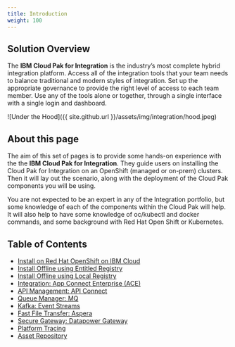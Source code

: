 ```yaml
---
title: Introduction
weight: 100
---
```


## Solution Overview

The **IBM Cloud Pak for Integration** is the industry’s most complete hybrid integration platform. Access all of the integration tools that your team needs to balance traditional and modern styles of integration. Set up the appropriate governance to provide the right level of access to each team member. Use any of the tools alone or together, through a single interface with a single login and dashboard.

![Under the Hood]({{ site.github.url }}/assets/img/integration/hood.jpeg)

## About this page

The aim of this set of pages is to provide some hands-on experience with the the **IBM Cloud Pak for Integration**. They guide users on installing the Cloud Pak for Integration on an OpenShift (managed or on-prem) clusters. Then it will lay out the scenario, along with the deployment of the Cloud Pak components you will be using.

You are not expected to be an expert in any of the Integration portfolio, but some knowledge of each of the components within the Cloud Pak will help. It will also help to have some knowledge of oc/kubectl and docker commands, and some background with Red Hat Open Shift or Kubernetes.

## Table of Contents

- [Install on Red Hat OpenShift on IBM Cloud](../roks)
- [Install Offline using Entitled Registry](../onprem-online)
- [Install Offline using Local Registry](../onprem-offline)
- [Integration: App Connect Enterprise (ACE)](../deploy-integration)
- [API Management: API Connect](../deploy-api-mgmt)
- [Queue Manager: MQ](../deploy-queue-manager)
- [Kafka: Event Streams](../deploy-eventstreams)
- [Fast File Transfer: Aspera](../deploy-fast-file-transfer)
- [Secure Gateway: Datapower Gateway](../deploy-secure-gateway)
- [Platform Tracing](../deploy-tracing)
- [Asset Repository](../deploy-asset-repo)
